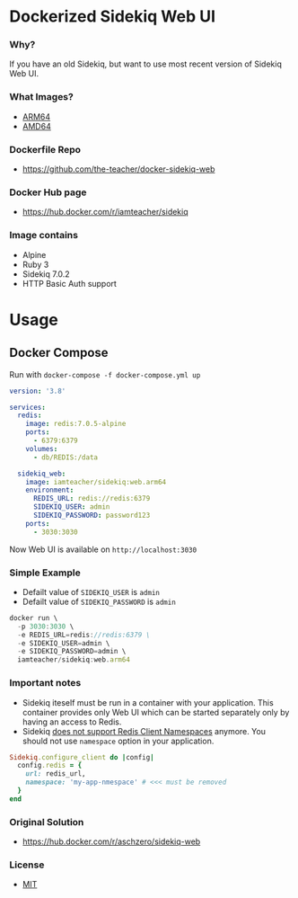 # Dockerized Sidekiq Web UI

### Why?

If you have an old Sidekiq, but want to use most recent version of Sidekiq Web UI.

### What Images?

- [ARM64](https://hub.docker.com/r/iamteacher/sidekiq/tags)
- [AMD64](https://hub.docker.com/r/iamteacher/sidekiq/tags)

### Dockerfile Repo

- https://github.com/the-teacher/docker-sidekiq-web

### Docker Hub page

- https://hub.docker.com/r/iamteacher/sidekiq

### Image contains

* Alpine
* Ruby 3
* Sidekiq 7.0.2
* HTTP Basic Auth support

# Usage

## Docker Compose

Run with `docker-compose -f docker-compose.yml up`

```yaml
version: '3.8'

services:
  redis:
    image: redis:7.0.5-alpine
    ports:
      - 6379:6379
    volumes:
      - db/REDIS:/data

  sidekiq_web:
    image: iamteacher/sidekiq:web.arm64
    environment:
      REDIS_URL: redis://redis:6379
      SIDEKIQ_USER: admin
      SIDEKIQ_PASSWORD: password123
    ports:
      - 3030:3030
```

Now Web UI is available on `http://localhost:3030`

### Simple Example

- Defailt value of `SIDEKIQ_USER` is `admin`
- Defailt value of `SIDEKIQ_PASSWORD` is `admin`

```javascript
docker run \
  -p 3030:3030 \
  -e REDIS_URL=redis://redis:6379 \
  -e SIDEKIQ_USER=admin \
  -e SIDEKIQ_PASSWORD=admin \
  iamteacher/sidekiq:web.arm64
```

### Important notes

- Sidekiq iteself must be run in a container with your application. This container provides only Web UI which can be started separately only by having an access to Redis.
- Sidekiq [does not support Redis Client Namespaces](https://github.com/mperham/sidekiq/blob/main/lib/sidekiq/redis_client_adapter.rb#L85) anymore. You should not use `namespace` option in your application.

```ruby
Sidekiq.configure_client do |config|
  config.redis = {
    url: redis_url,
    namespace: 'my-app-nmespace' # <<< must be removed
  }
end
```

### Original Solution

- https://hub.docker.com/r/aschzero/sidekiq-web

### License

- [MIT](https://opensource.org/licenses/MIT)

